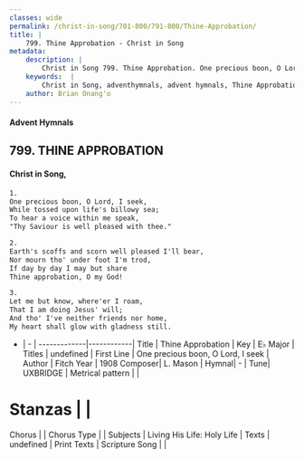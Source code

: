 ```yaml
---
classes: wide
permalink: /christ-in-song/701-800/791-800/Thine-Approbation/
title: |
    799. Thine Approbation - Christ in Song
metadata:
    description: |
        Christ in Song 799. Thine Approbation. One precious boon, O Lord, I seek, While tossed upon life's billowy sea; To hear a voice within me speak, "Thy Saviour is well pleased with thee."
    keywords:  |
        Christ in Song, adventhymnals, advent hymnals, Thine Approbation, One precious boon, O Lord, I seek. 
    author: Brian Onang'o
---
```


#### Advent Hymnals
## 799. THINE APPROBATION
####  Christ in Song,

```txt
1.
One precious boon, O Lord, I seek,
While tossed upon life's billowy sea;
To hear a voice within me speak,
"Thy Saviour is well pleased with thee."

2.
Earth's scoffs and scorn well pleased I'll bear,
Nor mourn tho' under foot I'm trod,
If day by day I may but share
Thine approbation, O my God!

3.
Let me but know, where'er I roam,
That I am doing Jesus' will;
And tho' I've neither friends nor home,
My heart shall glow with gladness still.

```

- |   -  |
-------------|------------|
Title | Thine Approbation |
Key | E♭ Major |
Titles | undefined |
First Line | One precious boon, O Lord, I seek |
Author | Fitch
Year | 1908
Composer| L. Mason |
Hymnal|  - |
Tune| UXBRIDGE |
Metrical pattern | |
# Stanzas |  |
Chorus |  |
Chorus Type |  |
Subjects | Living His Life: Holy Life |
Texts | undefined |
Print Texts | 
Scripture Song |  |
    

